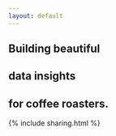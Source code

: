```yaml
---
layout: default
---
```

## Building beautiful
## data insights
## for coffee roasters. 
{% include sharing.html %}
